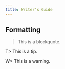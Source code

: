 ```yaml
---
title: Writer's Guide
---
```

## Formatting

> This is a blockquote.

T> This is a tip.

W> This is a warning.
